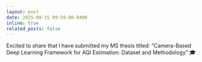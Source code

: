```yaml
---
layout: post
date: 2025-08-15 09:59:00-0400
inline: true
related_posts: false
---
```


Excited to share that I have submitted my MS thesis titled: “Camera-Based Deep Learning Framework for AQI Estimation: Dataset and Methodology” 🎓
